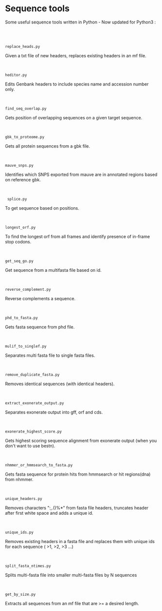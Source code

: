 # Sequence tools 



Some useful sequence tools written in Python - Now updated for Python3 : <br /> <br /> <br /> <br /> 

	replace_heads.py

Given a txt file of new headers, replaces existing headers in an mf file.<br /> <br /> <br />

	heditor.py

Edits Genbank headers to include species name and accession number only.<br /> <br /> <br />

	find_seq_overlap.py

Gets position of overlapping sequences on a given target sequence.<br /> <br /> <br />

	gbk_to_proteome.py
Gets all protein sequences from a gbk file.  <br /> <br /> <br /> 

	mauve_snps.py
Identifies which SNPS exported from mauve are in annotated regions based on reference gbk. <br /> <br /> <br /> 
															
	 splice.py
To get sequence based on positions. <br /> <br /> <br /> 

	longest_orf.py
To find the longest orf from all frames and identify presence of in-frame stop codons. <br /> <br /> <br />

	get_seq_go.py
Get sequence from a multifasta file based on id. <br /> <br /> <br /> 

	reverse_complement.py
Reverse complements a sequence. <br /> <br /> <br /> 

	phd_to_fasta.py
Gets fasta sequence from phd file. <br /> <br /> <br /> 

	mulif_to_singlef.py
Separates multi fasta file to single fasta files. <br /> <br /> <br />

	remove_duplicate_fasta.py
Removes identical sequences (with identical headers). <br /> <br /> <br /> 

	extract_exonerate_output.py
Separates exonerate output into gff, orf and cds. <br /> <br /> <br /> 

	exonerate_highest_score.py
Gets highest scoring sequence alignment from exonerate output (when you don't want to use bestn). <br /> <br /> <br />

	nhmmer_or_hmmsearch_to_fasta.py
Gets fasta sequence for protein hits from hmmsearch or hit regions(dna) from nhmmer.  <br /> <br /> <br />

	unique_headers.py	
Removes characters ":,.()%*" from fasta file headers, truncates header after first white space and adds a unique id. <br /> <br /> <br />

	unique_ids.py
Removes existing headers in a fasta file and replaces them with unique ids for each sequence ( >1, >2, >3 ...) <br /> <br /> <br />

	split_fasta_ntimes.py

Splits multi-fasta file into smaller multi-fasta files by N sequences <br /> <br /> <br />

	get_by_size.py
	
Extracts all sequences from an mf file that are >= a desired length. <br /> <br /> <br />



